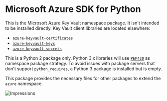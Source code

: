 # Microsoft Azure SDK for Python

This is the Microsoft Azure Key Vault namespace package. It isn't intended to
be installed directly. Key Vault client libraries are located elsewhere:
- [`azure-keyvault-certificates`](https://github.com/Azure/azure-sdk-for-python/tree/master/sdk/keyvault/azure-keyvault-certificates)
- [`azure-keyvault-keys`](https://github.com/Azure/azure-sdk-for-python/tree/master/sdk/keyvault/azure-keyvault-keys)
- [`azure-keyvault-secrets`](https://github.com/Azure/azure-sdk-for-python/tree/master/sdk/keyvault/azure-keyvault-secrets)

This is a Python 2 package only. Python 3.x libraries will use
[`PEP420`](https://www.python.org/dev/peps/pep-0420/) as namespace package
strategy. To avoid issues with package servers that don't support
`python_requires`, a Python 3 package is installed but is empty.

This package provides the necessary files for other packages to extend the
`azure` namespace.

![Impressions](https://azure-sdk-impressions.azurewebsites.net/api/impressions/azure-sdk-for-python%2Fsdk%2Fkeyvault%2Fazure-keyvault-nspkg%2FFREADME.png)
